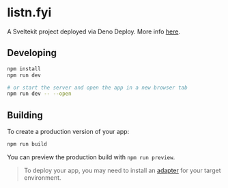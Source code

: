 # listn.fyi

A Sveltekit project deployed via Deno Deploy. More info [here](https://blog.bryce.io/mini-site-for-recommending-songs-using-svelte-deno).

## Developing

```bash
npm install
npm run dev

# or start the server and open the app in a new browser tab
npm run dev -- --open
```

## Building

To create a production version of your app:

```bash
npm run build
```

You can preview the production build with `npm run preview`.

> To deploy your app, you may need to install an [adapter](https://kit.svelte.dev/docs/adapters) for your target environment.
